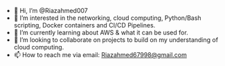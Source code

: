- 👋 Hi, I’m @Riazahmed007
- 👀 I’m interested in the networking, cloud computing, Python/Bash scripting, Docker containers and CI/CD Pipelines. 
- 🌱 I’m currently learning about AWS & what it can be used for. 
- 💞️ I’m looking to collaborate on projects to build on my understanding of cloud computing. 
- 📫 How to reach me via email: Riazahmed67998@gmail.com

<!---
Riazahmed007/Riazahmed007 is a ✨ special ✨ repository because its `README.md` (this file) appears on your GitHub profile.
You can click the Preview link to take a look at your changes.
--->
